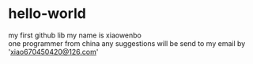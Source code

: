 # hello-world
my first github lib 
my name is xiaowenbo  
one programmer from china 
any suggestions will be send to my email by 'xiao670450420@126.com'
